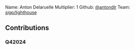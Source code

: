 Name: Anton Delaruelle
Multiplier: 1
Github: [@antondlr](https://github.com/antondlr)
Team: [sigp/lighthouse](https://github.com/sigp/lighthouse/pulls?q=author%3Aantondlr)

## Contributions
### Q42024
